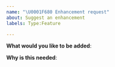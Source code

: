 ```yaml
---
name: "\U0001F680 Enhancement request"
about: Suggest an enhancement
labels: Type:Feature

---
```

<!-- Please only use this template for submitting enhancement requests -->

**What would you like to be added**:

**Why is this needed**:
